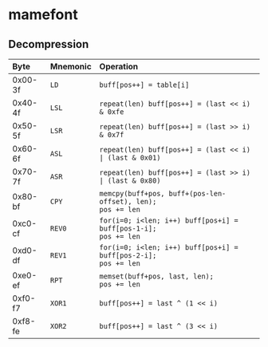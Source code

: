 # mamefont

## Decompression

|Byte|Mnemonic|Operation|
|:---|:---|:---|
|0x00-3f|`LD`|`buff[pos++] = table[i]`|
|0x40-4f|`LSL`|`repeat(len) buff[pos++] = (last << i) & 0xfe`|
|0x50-5f|`LSR`|`repeat(len) buff[pos++] = (last >> i) & 0x7f`|
|0x60-6f|`ASL`|`repeat(len) buff[pos++] = (last << i) \| (last & 0x01)`|
|0x70-7f|`ASR`|`repeat(len) buff[pos++] = (last >> i) \| (last & 0x80)`|
|0x80-bf|`CPY`|`memcpy(buff+pos, buff+(pos-len-offset), len);`<br>`pos += len`|
|0xc0-cf|`REV0`|`for(i=0; i<len; i++) buff[pos+i] = buff[pos-1-i];`<br>`pos += len`|
|0xd0-df|`REV1`|`for(i=0; i<len; i++) buff[pos+i] = buff[pos-2-i];`<br>`pos += len`|
|0xe0-ef|`RPT`|`memset(buff+pos, last, len);`<br>`pos += len`|
|0xf0-f7|`XOR1`|`buff[pos++] = last ^ (1 << i)`|
|0xf8-fe|`XOR2`|`buff[pos++] = last ^ (3 << i)`|
